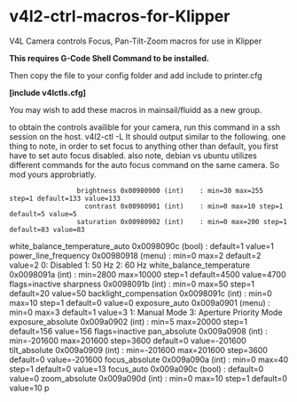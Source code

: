 # v4l2-ctrl-macros-for-Klipper
V4L Camera controls Focus, Pan-Tilt-Zoom macros for use in Klipper 

**This requires G-Code Shell Command to be installed.**

Then copy the file to your config folder and add include to printer.cfg

**[include v4lctls.cfg]**

You may wish to add these macros in mainsail/fluidd as a new group.

to obtain the controls availible for your camera, run this command in a ssh session on the host.
v4l2-ctl -L
It should output similar to the following.
one thing to note, in order to set focus to anything other than default, you first have to set auto focus disabled.
also note, debian vs ubuntu utilizes different commands for the auto focus command on the same camera.
So mod yours approbriatly.

                     brightness 0x00980900 (int)    : min=30 max=255 step=1 default=133 value=133
                       contrast 0x00980901 (int)    : min=0 max=10 step=1 default=5 value=5
                     saturation 0x00980902 (int)    : min=0 max=200 step=1 default=83 value=83
 white_balance_temperature_auto 0x0098090c (bool)   : default=1 value=1
           power_line_frequency 0x00980918 (menu)   : min=0 max=2 default=2 value=2
                                0: Disabled
                                1: 50 Hz
                                2: 60 Hz
      white_balance_temperature 0x0098091a (int)    : min=2800 max=10000 step=1 default=4500 value=4700 flags=inactive
                      sharpness 0x0098091b (int)    : min=0 max=50 step=1 default=20 value=50
         backlight_compensation 0x0098091c (int)    : min=0 max=10 step=1 default=0 value=0
                  exposure_auto 0x009a0901 (menu)   : min=0 max=3 default=1 value=3
                                1: Manual Mode
                                3: Aperture Priority Mode
              exposure_absolute 0x009a0902 (int)    : min=5 max=20000 step=1 default=156 value=156 flags=inactive
                   pan_absolute 0x009a0908 (int)    : min=-201600 max=201600 step=3600 default=0 value=-201600
                  tilt_absolute 0x009a0909 (int)    : min=-201600 max=201600 step=3600 default=0 value=-201600
                 focus_absolute 0x009a090a (int)    : min=0 max=40 step=1 default=0 value=13
                     focus_auto 0x009a090c (bool)   : default=0 value=0
                  zoom_absolute 0x009a090d (int)    : min=0 max=10 step=1 default=0 value=10
p
